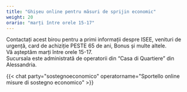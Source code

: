 ```yaml
---
title: "Ghișeu online pentru măsuri de sprijin economic"
weight: 20
orario: "marți între orele 15-17"
---
```


Contactați acest birou pentru a primi informații despre ISEE, venituri de urgență, card de achiziție PESTE 65 de ani, Bonus și multe altele.  
Vă așteptăm marți între orele 15-17.  
Sucursala este administrată de operatorii din “Casa di Quartiere” din Alessandria.

{{< chat party="sostegnoeconomico" operatorname="Sportello online misure di sostegno economico" >}}
